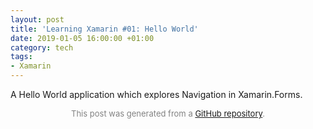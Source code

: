 ```yaml
---
layout: post
title: 'Learning Xamarin #01: Hello World'
date: 2019-01-05 16:00:00 +01:00
category: tech
tags:
- Xamarin
---
```


A Hello World application which explores Navigation in Xamarin.Forms.

<p align="center"><font size="-1" color="#828282">This post was generated from a <a href="https://github.com/defuncart/Xamarin/tree/master/01-HelloWorld">GitHub repository</a>.</font></p>
